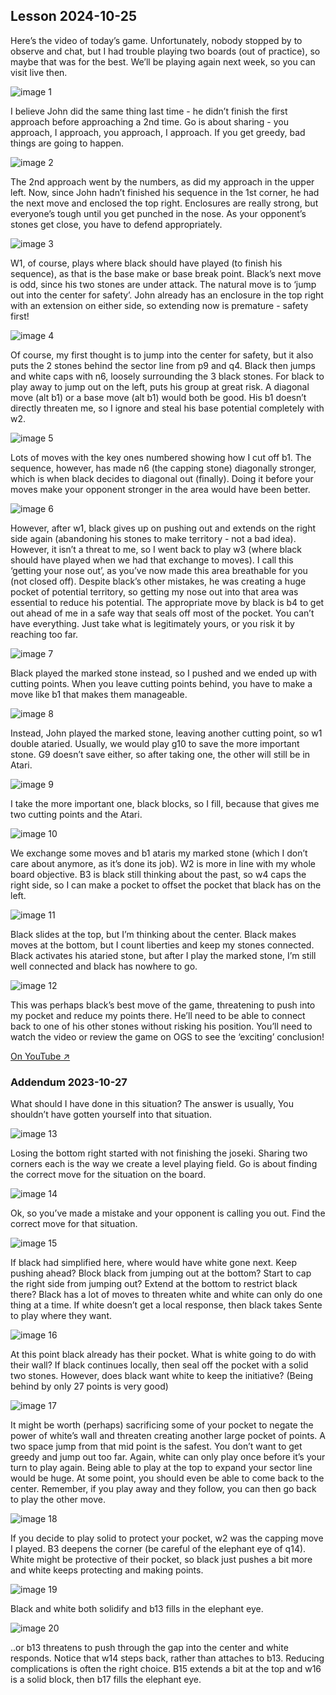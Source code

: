 
## Lesson 2024-10-25

Here’s the video of today’s game.  Unfortunately, nobody stopped by to observe and chat, but I had trouble playing two boards (out of practice), so maybe that was for the best.  We’ll be playing again next week, so you can visit live then.

![image 1](images/l20241025/igo1.jpg)

I believe John did the same thing last time - he didn’t finish the first approach before approaching a 2nd time.  Go is about sharing - you approach, I approach, you approach, I approach.  If you get greedy, bad things are going to happen.

![image 2](images/l20241025/igo2.jpg)

The 2nd approach went by the numbers, as did my approach in the upper left.  Now, since John hadn’t finished his sequence in the 1st corner, he had the next move and enclosed the top right.  Enclosures are really strong, but everyone’s tough until you get punched in the nose.  As your opponent’s stones get close, you have to defend appropriately.

![image 3](images/l20241025/igo3.jpg)

W1, of course, plays where black should have played (to finish his sequence), as that is the base make or base break point.  Black’s next move is odd, since his two stones are under attack.  The natural move is to ‘jump out into the center for safety’.  John already has an enclosure in the top right with an extension on either side, so extending now is premature - safety first!

![image 4](images/l20241025/igo4.jpg)

Of course, my first thought is to jump into the center for safety, but it also puts the 2 stones behind the sector line from p9 and q4.  Black then jumps and white caps with n6, loosely surrounding the 3 black stones.  For black to play away to jump out on the left, puts his group at great risk.  A diagonal move (alt b1) or a base move (alt b1) would both be good.  His b1 doesn’t directly threaten me, so I ignore and steal his base potential completely with w2.

![image 5](images/l20241025/igo5.jpg)

Lots of moves with the key ones numbered showing how I cut off b1.  The sequence, however, has made n6 (the capping stone) diagonally stronger, which is when black decides to diagonal out (finally).  Doing it before your moves make your opponent stronger in the area would have been better.

![image 6](images/l20241025/igo6.jpg)

However, after w1, black gives up on pushing out and extends on the right side again (abandoning his stones to make territory - not a bad idea).  However, it isn’t a threat to me, so I went back to play w3 (where black should have played when we had that exchange to moves).  I call this ‘getting your nose out’, as you’ve now made this area breathable for you (not closed off).  Despite black’s other mistakes, he was creating a huge pocket of potential territory, so getting my nose out into that area was essential to reduce his potential.  The appropriate move by black is b4 to get out ahead of me in a safe way that seals off most of the pocket.  You can’t have everything.  Just take what is legitimately yours, or you risk it by reaching too far.

![image 7](images/l20241025/igo7.jpg)

Black played the marked stone instead, so I pushed and we ended up with cutting points.  When you leave cutting points behind, you have to make a move like b1 that makes them manageable.

![image 8](images/l20241025/igo8.jpg)

Instead, John played the marked stone, leaving another cutting point, so w1 double ataried.  Usually, we would play g10 to save the more important stone.  G9 doesn’t save either, so after taking one, the other will still be in Atari.

![image 9](images/l20241025/igo9.jpg)

I take the more important one, black blocks, so I fill, because that gives me two cutting points and the Atari.

![image 10](images/l20241025/igo10.jpg)

We exchange some moves and b1 ataris my marked stone (which I don’t care about anymore, as it’s done its job).  W2 is more in line with my whole board objective.  B3 is black still thinking about the past, so w4 caps the right side, so I can make a pocket to offset the pocket that black has on the left.

![image 11](images/l20241025/igo11.jpg)

Black slides at the top, but I’m thinking about the center.  Black makes moves at the bottom, but I count liberties and keep my stones connected.  Black activates his ataried stone, but after I play the marked stone, I’m still well connected and black has nowhere to go.

![image 12](images/l20241025/igo12.jpg)

This was perhaps black’s best move of the game, threatening to push into my pocket and reduce my points there.  He’ll need to be able to connect back to one of his other stones without risking his position.  You’ll need to watch the video or review the game on OGS to see the ‘exciting’ conclusion!

[On YouTube ↗](https://www.youtube.com/watch?v=YbETKAyn5QU)


### Addendum 2023-10-27

What should I have done in this situation?  The answer is usually, You shouldn’t have gotten yourself into that situation.

![image 13](images/l20241025/igo13.jpg)

Losing the bottom right started with not finishing the joseki.  Sharing two corners each is the way we create a level playing field.  Go is about finding the correct move for the situation on the board.

![image 14](images/l20241025/igo14.jpg)

Ok, so you’ve made a mistake and your opponent is calling you out.  Find the correct move for that situation.

![image 15](images/l20241025/igo15.jpg)

If black had simplified here, where would have white gone next. Keep pushing ahead?  Block black from jumping out at the bottom? Start to cap the right side from jumping out?  Extend at the bottom to restrict black there?  Black has a lot of moves to threaten white and white can only do one thing at a time.  If white doesn’t get a local response, then black takes Sente to play where they want.

![image 16](images/l20241025/igo16.jpg)

At this point black already has their pocket.  What is white going to do with their wall?  If black continues locally, then seal off the pocket with a solid two stones.  However, does black want white to keep the initiative? (Being behind by only 27 points is very good)

![image 17](images/l20241025/igo17.jpg)

It might be worth (perhaps) sacrificing some of your pocket to negate the power of white’s wall and threaten creating another large pocket of points.  A two space jump from that mid point is the safest.  You don’t want to get greedy and jump out too far.  Again, white can only play once before it’s your turn to play again.  Being able to play at the top to expand your sector line would be huge.  At some point, you should even be able to come back to the center.  Remember, if you play away and they follow, you can then go back to play the other move.

![image 18](images/l20241025/igo18.jpg)

If you decide to play solid to protect your pocket, w2 was the capping move I played.  B3 deepens the corner (be careful of the elephant eye of q14).  White might be protective of their pocket, so black just pushes a bit more and white keeps protecting and making points.

![image 19](images/l20241025/igo19.jpg)

Black and white both solidify and b13 fills in the elephant eye.

![image 20](images/l20241025/igo20.jpg)

..or b13 threatens to push through the gap into the center and white responds.  Notice that w14 steps back, rather than attaches to b13.  Reducing complications is often the right choice. B15 extends a bit at the top and w16 is a solid block, then b17 fills the elephant eye.

